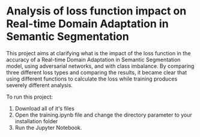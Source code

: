 # Analysis of loss function impact on Real-time Domain Adaptation in Semantic Segmentation

This project aims at clarifying what is the impact
of the loss function in the accuracy of a Real-time Domain
Adaptation in Semantic Segmentation model, using adversarial
networks, and with class imbalance. By comparing three different
loss types and comparing the results, it became clear that using
different functions to calculate the loss while training produces
severely different analysis.

To run this project:
1. Download all of it's files
2. Open the training.ipynb file and change the directory parameter to your installation folder
3. Run the Jupyter Notebook.
